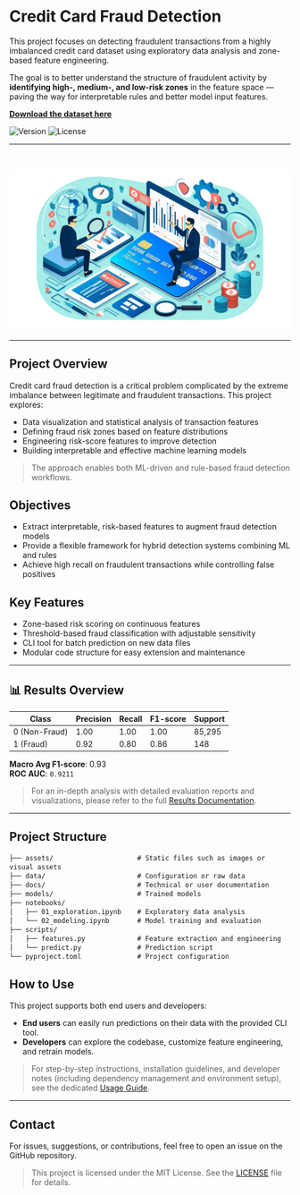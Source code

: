 # Credit Card Fraud Detection

This project focuses on detecting fraudulent transactions from a highly imbalanced credit card dataset using exploratory data analysis and zone-based feature engineering.

The goal is to better understand the structure of fraudulent activity by **identifying high-, medium-, and low-risk zones** in the feature space — paving the way for interpretable rules and better model input features.

[**Download the dataset here**](https://www.kaggle.com/datasets/mlg-ulb/creditcardfraud)

![Version](https://img.shields.io/badge/version-v0.1.1-blue)
![License](https://img.shields.io/github/license/cfrBernard/ML-Fraud-Analysis)

---

<br>

<p align="center">
  <img src="assets/img/illustration credit card fraud detection.png" alt="dataAnalysis illu" />
</p>

---

## Project Overview
Credit card fraud detection is a critical problem complicated by the extreme imbalance between legitimate and fraudulent transactions. This project explores:

- Data visualization and statistical analysis of transaction features
- Defining fraud risk zones based on feature distributions
- Engineering risk-score features to improve detection
- Building interpretable and effective machine learning models
> The approach enables both ML-driven and rule-based fraud detection workflows.

## Objectives
- Extract interpretable, risk-based features to augment fraud detection models
- Provide a flexible framework for hybrid detection systems combining ML and rules
- Achieve high recall on fraudulent transactions while controlling false positives

## Key Features
- Zone-based risk scoring on continuous features
- Threshold-based fraud classification with adjustable sensitivity
- CLI tool for batch prediction on new data files
- Modular code structure for easy extension and maintenance

---

## 📊 Results Overview 

| Class | Precision | Recall | F1-score | Support |
|-------|-----------|--------|----------|---------|
| 0 (Non-Fraud) | 1.00 | 1.00 | 1.00 | 85,295 |
| 1 (Fraud)     | 0.92 | 0.80 | 0.86 | 148 |

**Macro Avg F1-score**: 0.93  
**ROC AUC**: `0.9211`

> For an in-depth analysis with detailed evaluation reports and visualizations, please refer to the full [Results Documentation](docs/results.md).

---

## Project Structure

```
├── assets/                     # Static files such as images or visual assets  
├── data/                       # Configuration or raw data  
├── docs/                       # Technical or user documentation  
├── models/                     # Trained models  
├── notebooks/                  
│   ├── 01_exploration.ipynb    # Exploratory data analysis  
│   └── 02_modeling.ipynb       # Model training and evaluation  
├── scripts/                     
│   ├── features.py             # Feature extraction and engineering  
│   └── predict.py              # Prediction script  
└── pyproject.toml              # Project configuration

```

## How to Use

This project supports both end users and developers:

- **End users** can easily run predictions on their data with the provided CLI tool.
- **Developers** can explore the codebase, customize feature engineering, and retrain models.

> For step-by-step instructions, installation guidelines, and developer notes (including dependency management and environment setup), see the dedicated [Usage Guide](docs/usage.md).

---

## Contact
For issues, suggestions, or contributions, feel free to open an issue on the GitHub repository.

> This project is licensed under the MIT License. See the [LICENSE](./LICENSE.md) file for details.

